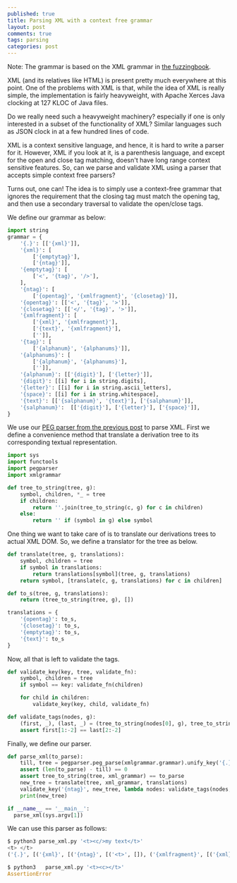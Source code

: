 ```yaml
---
published: true
title: Parsing XML with a context free grammar
layout: post
comments: true
tags: parsing
categories: post
---
```


Note: The grammar is based on the XML grammar in [the fuzzingbook](https://www.fuzzingbook.org/html/GreyboxGrammarFuzzer.html#Parsing-and-Recombining-HTML).

XML (and its relatives like HTML) is present pretty much everywhere at this
point. One of the problems with XML is that, while the idea of XML is really
simple, the implementation is fairly heavyweight, with Apache Xerces Java
clocking at 127 KLOC of Java files.

Do we really need such a heavyweight machinery? especially if one is only
interested in a subset of the functionality of XML? Similar languages such
as JSON clock in at a few hundred lines of code.

XML is a context sensitive language, and hence, it is hard to write a parser
for it.  However, XML if you look at it, is a parenthesis language, and except
for the open and close tag matching, doesn't have long range context sensitive
features. So, can we parse and validate XML using a parser that accepts
simple context free parsers? 

Turns out, one can! The idea is to simply use a context-free grammar that
ignores the requirement that the closing tag must match the opening tag, and
then use a secondary traversal to validate the open/close tags.

We define our grammar as below:

```python
import string
grammar = {
    '{.}': [['{xml}']],
    '{xml}': [
        ['{emptytag}'],
        ['{ntag}']],
    '{emptytag}': [
        ['<', '{tag}', '/>'],
    ],
    '{ntag}': [
        ['{opentag}', '{xmlfragment}', '{closetag}']],
    '{opentag}': [['<', '{tag}', '>']],
    '{closetag}': [['</', '{tag}', '>']],
    '{xmlfragment}': [
        ['{xml}', '{xmlfragment}'],
        ['{text}', '{xmlfragment}'],
        ['']],
    '{tag}': [
        ['{alphanum}', '{alphanums}']],
    '{alphanums}': [
        ['{alphanum}', '{alphanums}'],
        ['']],
    '{alphanum}': [['{digit}'], ['{letter}']],
    '{digit}': [[i] for i in string.digits],
    '{letter}': [[i] for i in string.ascii_letters],
    '{space}': [[i] for i in string.whitespace],
    '{text}': [['{salphanum}', '{text}'], ['{salphanum}']],
    '{salphanum}':  [['{digit}'], ['{letter}'], ['{space}']],
}
```

We use our [PEG parser from the previous post](/2018/09/06/peg-parsing/) to
parse XML. First we define a convenience method that translate a derivation
tree to its corresponding textual representation.

```python
import sys
import functools
import pegparser
import xmlgrammar

def tree_to_string(tree, g):
    symbol, children, *_ = tree
    if children:
        return ''.join(tree_to_string(c, g) for c in children)
    else:
        return '' if (symbol in g) else symbol
```

One thing we want to take care of is to translate
our derivations trees to actual XML DOM. So, we define a translator for the tree
as below.

```python
def translate(tree, g, translations):
    symbol, children = tree
    if symbol in translations:
        return translations[symbol](tree, g, translations)
    return symbol, [translate(c, g, translations) for c in children]

def to_s(tree, g, translations):
    return (tree_to_string(tree, g), [])

translations = {
    '{opentag}': to_s,
    '{closetag}': to_s,
    '{emptytag}': to_s,
    '{text}': to_s
}
```

Now, all that is left to validate the tags.

```python
def validate_key(key, tree, validate_fn):
    symbol, children = tree
    if symbol == key: validate_fn(children)

    for child in children:
        validate_key(key, child, validate_fn)

def validate_tags(nodes, g):
    (first, _), (last, _) = (tree_to_string(nodes[0], g), tree_to_string(nodes[-1], g))
    assert first[1:-2] == last[2:-2]
```
Finally, we define our parser. 

```python
def parse_xml(to_parse):
    till, tree = pegparser.peg_parse(xmlgrammar.grammar).unify_key('{.}', to_parse)
    assert (len(to_parse) - till) == 0
    assert tree_to_string(tree, xml_grammar) == to_parse
    new_tree = translate(tree, xml_grammar, translations)
    validate_key('{ntag}', new_tree, lambda nodes: validate_tags(nodes, xml_grammar))
    print(new_tree)

if __name__ == '__main__':
  parse_xml(sys.argv[1])
```

We can use this parser as follows:

```python
$ python3 parse_xml.py '<t><c/>my text</t>'
<t> </t>
('{.}', [('{xml}', [('{ntag}', [('<t>', []), ('{xmlfragment}', [('{xml}', [('<c/>', [])]), ('{xmlfragment}', [('my text', []), ('{xmlfragment}', [('', [])])])]), ('</t>', [])])])])

$ python3   parse_xml.py '<t><c></t>' 
AssertionError
```

